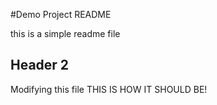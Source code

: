 #Demo Project README

this is a simple readme file
## Header 2
Modifying this file
THIS IS HOW IT SHOULD BE!
